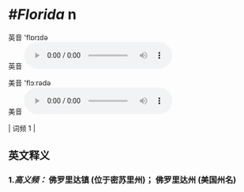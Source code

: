 # ***\#Florida*** n
英音 'flɒrɪdə  
英音
<audio src="./media/Florida-B.aac" controls="controls"></audio>

美音 'flɔːrədə  
美音
<audio src="./media/Florida.aac" controls="controls"></audio>



| 词频 1 |  

英文释义
---
### 1.*高义频：* **佛罗里达镇 (位于密苏里州)； 佛罗里达州 (美国州名)**  


